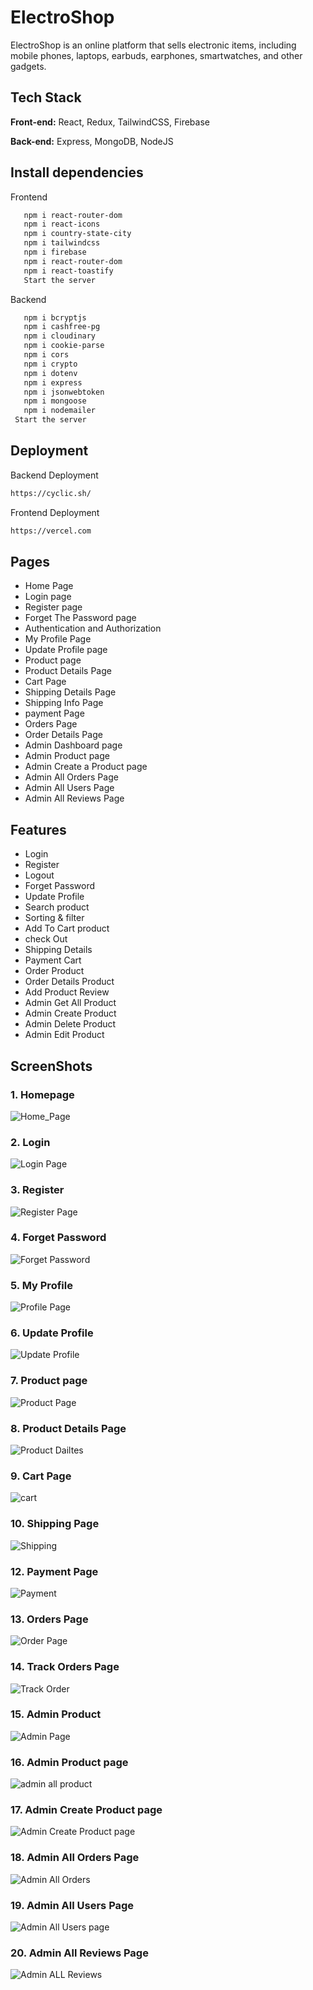 # ElectroShop

ElectroShop is an online platform that sells electronic items, including mobile phones, laptops, earbuds, earphones, smartwatches, and other gadgets.

## Tech Stack

**Front-end:** React, Redux, TailwindCSS, Firebase

**Back-end:** Express, MongoDB, NodeJS  

## Install dependencies

 Frontend
```bash
   npm i react-router-dom
   npm i react-icons
   npm i country-state-city
   npm i tailwindcss
   npm i firebase
   npm i react-router-dom
   npm i react-toastify
   Start the server
```
 Backend
```bash
   npm i bcryptjs
   npm i cashfree-pg
   npm i cloudinary
   npm i cookie-parse
   npm i cors
   npm i crypto
   npm i dotenv
   npm i express
   npm i jsonwebtoken
   npm i mongoose
   npm i nodemailer
 Start the server
```
## Deployment

Backend Deployment
```bash
https://cyclic.sh/
```
Frontend Deployment
```bash
https://vercel.com
```

## Pages

-   Home Page
-   Login page
-   Register page
-   Forget The Password page
-   Authentication and Authorization
-   My Profile Page
-   Update Profile page
-   Product page
-   Product Details Page
-   Cart Page
-   Shipping Details Page
-   Shipping Info Page
-   payment Page
-   Orders Page
-   Order Details Page
-   Admin Dashboard page
-   Admin Product page
-   Admin Create a Product page
-   Admin All Orders Page
-   Admin All Users Page
-   Admin All Reviews Page

## Features

-   Login
-   Register
-   Logout
-   Forget Password
-   Update Profile
-   Search product
-   Sorting & filter
-   Add To Cart product
-   check Out
-   Shipping Details
-   Payment Cart
-   Order Product
-   Order Details Product
-   Add Product Review
-   Admin Get All Product
-   Admin Create Product
-   Admin Delete Product
-   Admin Edit Product
## ScreenShots

### 1. Homepage
![Home_Page](https://github.com/user-attachments/assets/0fbcdc7b-4ea0-4d27-9aa0-40ab74a172f9)

### 2. Login
![Login Page](https://github.com/user-attachments/assets/599b805f-1392-4f4a-938d-3c9796f5d0a7)

### 3. Register
![Register Page](https://github.com/user-attachments/assets/e51ac881-4ed1-40f5-b506-cbde1adcd40e)

### 4. Forget Password
![Forget Password](https://github.com/user-attachments/assets/d40f0564-20ca-4ede-85ce-ee418a9a20a4)

### 5. My Profile
![Profile Page](https://github.com/user-attachments/assets/19cf9fb5-a3aa-4146-999c-f563c9595be2)

### 6. Update Profile
![Update Profile](https://github.com/user-attachments/assets/52b65b76-96db-4296-8adc-6f4a23a33cab)

### 7. Product page
![Product Page](https://github.com/user-attachments/assets/31b5116f-e830-4829-90cd-96b1e27969c8)

### 8. Product Details Page
![Product Dailtes](https://github.com/user-attachments/assets/1691d1d0-8c39-4f51-ab75-1c2f2e5a9be6)

### 9. Cart Page
![cart](https://github.com/user-attachments/assets/33d6279b-3513-4cbf-8c67-dcf5c6e60c92)

### 10. Shipping Page
![Shipping ](https://github.com/user-attachments/assets/fae419a5-c089-4913-a08b-2c73e5d4c7de)

### 12. Payment Page
![Payment](https://github.com/user-attachments/assets/5010299a-5596-48d9-b432-ced185b5fd22)

### 13. Orders Page
![Order Page](https://github.com/user-attachments/assets/4db46a04-cf24-4000-9d0d-cc8e109283fa)

### 14. Track Orders Page
![Track Order](https://github.com/user-attachments/assets/5f3f3f17-eb6a-46af-acaa-a0ca3cd93b33)

### 15. Admin Product
![Admin Page](https://github.com/user-attachments/assets/8676e905-5f74-4c61-b00b-2e7f0ba018ae)

### 16. Admin Product page
![admin all product](https://github.com/nitinkondhari03/ECOMMERCE/assets/107460712/263681b9-68f9-43e1-8932-4865ced1416c)

### 17. Admin Create Product page
![Admin Create Product page](https://github.com/nitinkondhari03/ECOMMERCE/assets/107460712/d8a47eb4-bb6c-46df-8fa0-e8660b3b2b6e)

### 18. Admin All Orders Page
![Admin All Orders](https://github.com/nitinkondhari03/ECOMMERCE/assets/107460712/57ca7c5f-ea7d-498c-bfda-77a8918ec265)

### 19. Admin All Users Page
![Admin All Users page](https://github.com/nitinkondhari03/ECOMMERCE/assets/107460712/d30ed843-cad1-4642-b779-63663e811a6f)

### 20. Admin All Reviews Page
![Admin ALL Reviews](https://github.com/nitinkondhari03/ECOMMERCE/assets/107460712/4bcaa7ca-f319-45a5-9b36-6773d53ad05f)
